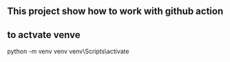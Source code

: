 ## This project show how to work with github action


## to actvate venve
python -m venv venv
venv\Scripts\activate

